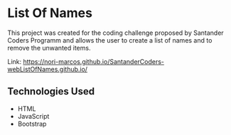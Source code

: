 # List Of Names
This project was created for the coding challenge proposed by Santander Coders Programm and allows the user to create a list of names and to remove the unwanted items.

Link:
https://nori-marcos.github.io/SantanderCoders-webListOfNames.github.io/

## Technologies Used
- HTML
- JavaScript
- Bootstrap
